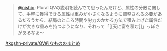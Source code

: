 
> [@nishio](https://twitter.com/nishio/status/1661420313178165248): Plural QVの説明を読んでて思ったんだけど、属性の分散に関して、手軽に獲得できる属性は重みが小さくなるように調整される必要があるだろうから、結局のところ時間や労力のかかる方法で積み上げた属性だけが大きな重みを持つようになり、それって「[[天に富を積む]]」っぽさがあるなぁ〜

[/tkgshn-private/QV的なもののまとめ](https://scrapbox.io/tkgshn-private/QV的なもののまとめ)
